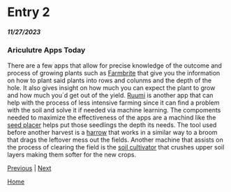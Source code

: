 # Entry 2
##### 11/27/2023

### Ariculutre Apps Today 
There are a few apps that allow for precise knowledge of the outcome and process of growing plants such as [Farmbrite](https://www.farmbrite.com/#:~:text=Our%20farm%20manager%20software%20helps,simplify%20ROI%20and%20compliance%20reporting) that give you the information on how to plant said plants into rows and colunms and the depth of the hole. It also gives insight on how much you can expect the plant to grow and how much you´d get out of the yield. [Ruumi](https://www.ruumi.io/faqs-for-farmers#:~:text=To%20enable%20farmers%20to%20restore,improvements%20you%20make%20over%20time) is another app that can help with the process of less intensive farming since it can find a problem with the soil and solve it if needed via machine learning. The compoments needed to maximize the effectiveness of the apps are a machind like the [seed placer](https://www.farmmanagement.pro/wp-content/uploads/2016/05/planting-equipment-620x330.jpg) helps put those seedlings the depth its needs. The tool used before another harvest is a [harrow](https://images.rawpixel.com/image_800/cHJpdmF0ZS9sci9pbWFnZXMvd2Vic2l0ZS8yMDIyLTA0L2pvYjY3My0wNTgtdi5qcGc.jpg) that works in a similar way to a broom that drags the leftover mess out the fields. Another machine that assists on the process of clearing the field is the [soil cultivator](https://cdn.dealerspike.com/imglib/v1/800x600/imglib/Assets/Blog/be/e3/bee3c306-a76c-421c-9053-7b4def2c0694.jpg) that crushes upper soil layers making them softer for the new crops.  

[Previous](entry01.md) | [Next](entry03.md)

[Home](../README.md)
